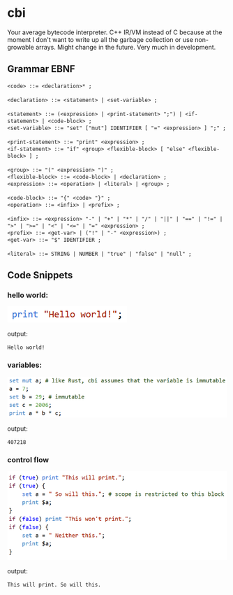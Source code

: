 # cbi #

Your average bytecode interpreter. C++ IR/VM instead of C because at the moment I don't want to write up all the garbage collection or use non-growable arrays. Might change in the future.
Very much in development.


## Grammar EBNF ##
```EBNF
<code> ::= <declaration>* ;

<declaration> ::= <statement> | <set-variable> ;

<statement> ::= (<expression> | <print-statement> ";") | <if-statement> | <code-block> ;
<set-variable> ::= "set" ["mut"] IDENTIFIER [ "=" <expression> ] ";" ;

<print-statement> ::= "print" <expression> ;
<if-statement> ::= "if" <group> <flexible-block> [ "else" <flexible-block> ] ;

<group> ::= "(" <expression> ")" ;
<flexible-block> ::= <code-block> | <declaration> ;
<expression> ::= <operation> | <literal> | <group> ;

<code-block> ::= "{" <code> "}" ;
<operation> ::= <infix> | <prefix> ;

<infix> ::= <expression> "-" | "+" | "*" | "/" | "||" | "==" | "!=" | ">" | ">=" | "<" | "<=" | "=" <expression> ;
<prefix> ::= <get-var> | ("!" | "-" <expression>) ;
<get-var> ::= "$" IDENTIFIER ;

<literal> ::= STRING | NUMBER | "true" | "false" | "null" ;
```

## Code Snippets ##

### hello world: ###
![Hello_World](examples/hello_world.png?raw=true "Hello World")

output:
```
Hello world!
```
### variables: ###

![Variables](examples/variable_example.png?raw=true "Variables")

output:
```
407218
```
### control flow ###

![If](examples/if_example.png?raw=true "If")

output:
```
This will print. So will this.
```
